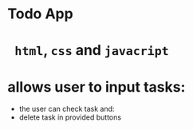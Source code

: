 # Todo App
# ` html`, ` css ` and `javacript `
# allows user to input tasks: 
  * the user can check task and: 
  * delete task in provided buttons
